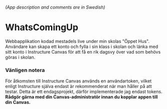 *(App description and comments are in Swedish)*

# WhatsComingUp

Webbapplikation kodad mestadels live under min skolas "Öppet Hus". Användare kan skapa ett konto och fylla i sin klass i skolan och länka med sitt konto i Instructure Canvas för att få en rik dagsvy över vad som behövs göras i skolan. 


### Vänligen notera

För åtkomsten till Instructure Canvas används en användartoken, vilket enligt Instructure själva endast är rekommenderat när man håller på att testar. Detta är ett endagsprojekt, därför implementerade jag endast tokens. **Rådgör gärna med din Canvas-administratör innan du kopplar appen till din Canvas.**
